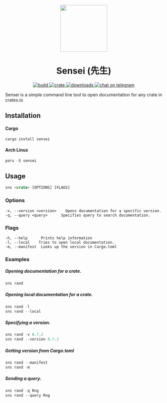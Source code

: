 <div align="center">
  <br>
  <img src="https://raw.githubusercontent.com/edfloreshz/sensei/main/docs/assets/logo.png" width="150" />
  <h1>Sensei (先生)</h1>
  <a href="https://github.com/edfloreshz/sensei/actions/workflows/rust.yml">
    <img src="https://img.shields.io/github/workflow/status/edfloreshz/sensei/Rust?logo=GitHub" alt="build"/>
  </a>
  <a href="https://crates.io/crates/sensei">
    <img src="https://img.shields.io/crates/v/sensei?label=Sensei" alt="crate"/>
  </a>
   <a href="https://crates.io/crates/sensei">
    <img src="https://img.shields.io/crates/d/sensei" alt="downloads"/>
  </a>
  <a href="https://t.me/sensei_rs">
    <img src="https://img.shields.io/static/v1?label=chat&message=Telegram&color=blue&logo=telegram" alt="chat on telegram"/>
  </a>
</div>

Sensei is a simple command line tool to open documentation for any crate in crates.io

## Installation

#### Cargo

```shell
cargo install sensei
```

#### Arch Linux

```rust
paru -S sensei
```

## Usage

```rust
sns <crate> [OPTIONS] [FLAGS]
```

### Options

```
-v, --version <version>    Opens documentation for a specific version.
-q, --query <query>      Specifies query to search documentation.
```

### Flags

```
-h, --help      Prints help information
-l, --local    Tries to open local documentation.
-m, --manifest  Looks up the version in Cargo.toml
```

### Examples

##### Opening documentation for a crate.

```rust
sns rand
```

##### Opening local documentation for a crate.

```rust
sns rand -l
sns rand --local
```

##### Specifying a version.

```rust
sns rand -v 0.7.2
sns rand --version 0.7.2
```

##### Getting version from Cargo.toml

```rust
sns rand --manifest
sns rand -m
```

##### Sending a query.

```rust
sns rand -q Rng
sns rand --query Rng
```
